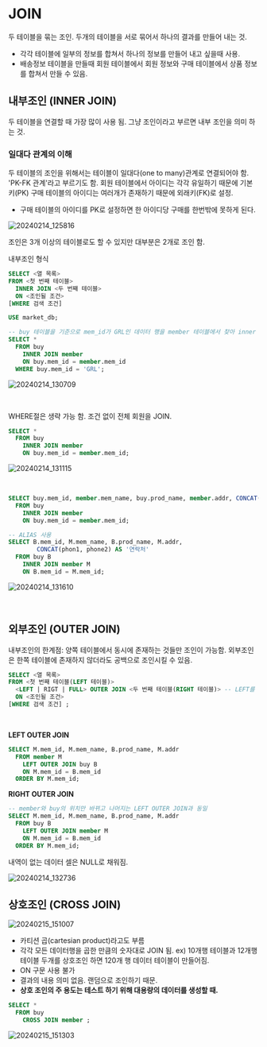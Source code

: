 # JOIN
두 테이블을 묶는 조인. 두개의 테이블을 서로 묶어서 하나의 결과를 만들어 내는 것.
- 각각 테이블에 일부의 정보를 합쳐서 하나의 정보를 만들어 내고 싶을때 사용.
- 배송정보 테이블을 만들때 회원 테이블에서 회원 정보와 구매 테이블에서 상품 정보를 합쳐서 만들 수 있음.



## 내부조인 (INNER JOIN)
두 테이블을 연결할 때 가장 많이 사용 됨. 그냥 조인이라고 부르면 내부 조인을 의미 하는 것.

### 일대다 관계의 이해
두 테이블의 조인을 위해서는 테이블이 일대다(one to many)관계로 연결되어야 함. 'PK-FK 관계'라고 부르기도 함.
회원 테이블에서 아이디는 각각 유일하기 때문에 기본키(PK) 구매 테이블의 아이디는 여러개가 존재하기 때문에 외래키(FK)로 설정.
- 구매 테이블의 아이디를 PK로 설정하면 한 아이디당 구매를 한번밖에 못하게 된다.

![20240214_125816](https://github.com/junhosong0/MySQL/assets/117610783/347affa0-b0c8-4e2d-ba6b-ddd2e4752b1a)


조인은 3개 이상의 테이블로도 할 수 있지만 대부분은 2개로 조인 함.

내부조인 형식
```SQL
SELECT <열 목록>
FROM <첫 번째 테이블>
  INNER JOIN <두 번째 테이블>
  ON <조인될 조건>
[WHERE 검색 조건]
```

```SQL
USE market_db;

-- buy 테이블을 기준으로 mem_id가 GRL인 데이터 행을 member 테이블에서 찾아 inner join해라.
SELECT *
  FROM buy
    INNER JOIN member
    ON buy.mem_id = member.mem_id
  WHERE buy.mem_id = 'GRL';
```

![20240214_130709](https://github.com/junhosong0/MySQL/assets/117610783/3777a8e6-f974-417f-b118-91ac011c9fd8)

<br/>

WHERE절은 생략 가능 함. 조건 없이 전체 회원을 JOIN.
```SQL
SELECT *
  FROM buy
    INNER JOIN member
    ON buy.mem_id = member.mem_id;
```

![20240214_131115](https://github.com/junhosong0/MySQL/assets/117610783/aae1c7ce-00cb-4b03-8654-411135f6d293)

<br/>

```SQL
SELECT buy.mem_id, member.mem_name, buy.prod_name, member.addr, CONCAT(phon1, phone2) AS '연락처' -- 양쪽 테이블에 같은 이름의 컬럼이 있을 경우 어떤 테이블의 컬럼 아이디인지 특정해줘야 함 ex) buy.mem_id
  FROM buy
    INNER JOIN member
    ON buy.mem_id = member.mem_id;
```

```SQL
-- ALIAS 사용
SELECT B.mem_id, M.mem_name, B.prod_name, M.addr,
        CONCAT(phon1, phone2) AS '연락처'
  FROM buy B
    INNER JOIN member M
    ON B.mem_id = M.mem_id;
```

![20240214_131610](https://github.com/junhosong0/MySQL/assets/117610783/8d441c77-9a33-4be0-88b9-f3cbb3f57b7f)

<br/>



## 외부조인 (OUTER JOIN)
내부조인의 한계점: 양쪽 테이블에서 동시에 존재하는 것들만 조인이 가능함.
외부조인은 한쪽 테이블에 존재하지 않더라도 공백으로 조인시킬 수 있음.

```SQL
SELECT <열 목록>
FROM <첫 번째 테이블(LEFT 테이블)>
  <LEFT | RIGT | FULL> OUTER JOIN <두 번째 테이블(RIGHT 테이블)> -- LEFT를 사용하면 왼쪽을 기준으로 OUTER 조인 해준다는 뜻
  ON <조인될 조건>
[WHERE 검색 조건] ;
```

<br/>

**LEFT OUTER JOIN**
```SQL
SELECT M.mem_id, M.mem_name, B.prod_name, M.addr
  FROM member M
    LEFT OUTER JOIN buy B
    ON M.mem_id = B.mem_id
  ORDER BY M.mem_id;
```

**RIGHT OUTER JOIN**
```SQL
-- member와 buy의 위치만 바뀌고 나머지는 LEFT OUTER JOIN과 동일
SELECT M.mem_id, M.mem_name, B.prod_name, M.addr
  FROM buy B
    LEFT OUTER JOIN member M
    ON M.mem_id = B.mem_id
  ORDER BY M.mem_id;
```

내역이 없는 데이터 셀은 NULL로 채워짐.

![20240214_132736](https://github.com/junhosong0/MySQL/assets/117610783/b5fa4284-0f6f-430c-90ca-d67094bddda8)


## 상호조인 (CROSS JOIN)

![20240215_151007](https://github.com/junhosong0/MySQL/assets/117610783/20a42f1d-a1d1-4219-ab61-c34ed3b9a245)

- 카티션 곱(cartesian product)라고도 부름
- 각각 모든 데이터행을 곱한 만큼의 숫자대로 JOIN 됨. ex) 10개행 테이블과 12개행 테이블 두개를 상호조인 하면 120개 행 데이터 테이블이 만들어짐.
- ON 구문 사용 불가
- 결과의 내용 의미 없음. 랜덤으로 조인하기 때문.
- **상호 조인의 주 용도는 테스트 하기 위해 대용량의 데이터를 생성할 때.**

```SQL
SELECT *
  FROM buy
    CROSS JOIN member ;
```

![20240215_151303](https://github.com/junhosong0/MySQL/assets/117610783/f5bfcc8e-6df9-4346-a8d6-44d1b9c92f4c)


```SQL

```


```SQL

```


```SQL

```


```SQL

```





